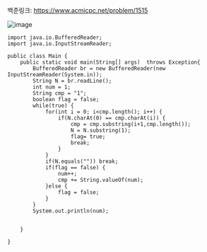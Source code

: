 백준링크: https://www.acmicpc.net/problem/1515

![image](https://user-images.githubusercontent.com/62640768/214248081-c690e1c3-baa2-4fc5-82ff-cc7f0426d684.png)


```
import java.io.BufferedReader;
import java.io.InputStreamReader;

public class Main {
	public static void main(String[] args)  throws Exception{
		BufferedReader br = new BufferedReader(new InputStreamReader(System.in));
		String N = br.readLine();
		int num = 1;
		String cmp = "1";
		boolean flag = false;
		while(true) {
			for(int i = 0; i<cmp.length(); i++) {
				if(N.charAt(0) == cmp.charAt(i)) {
					cmp = cmp.substring(i+1,cmp.length());
					N = N.substring(1);
					flag= true;
					break;
				}
			}
			if(N.equals("")) break;
			if(flag == false) {
				num++;
				cmp += String.valueOf(num);
			}else {
				flag = false;
			}
		}
		System.out.println(num);
		

	}

}
```

